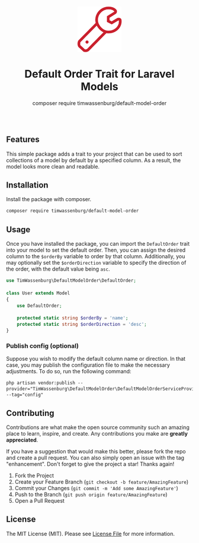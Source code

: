 <br />
<div align="center">
  <a href="https://github.com/timwassenburg/default-model-order">
    <img src="img/wrench.png" alt="Logo" width=120>
  </a>

<h1 align="center"><strong>Default Order Trait</strong> for Laravel Models</h1>

  <p align="center">
    composer require timwassenburg/default-model-order
  </p>
<br><br>
</div>

## Features
This simple package adds a trait to your project that can be used to sort collections of a model by default by a specified column. As a result, the model looks more clean and readable.

## Installation
Install the package with composer.
```bash
composer require timwassenburg/default-model-order
```

## Usage
Once you have installed the package, you can import the ```DefaultOrder``` trait into your model to set the default order. Then, you can assign the desired column to the ```$orderBy``` variable to order by that column. Additionally, you may optionally set the ```$orderDirection``` variable to specify the direction of the order, with the default value being ```asc```.

```php
use TimWassenburg\DefaultModelOrder\DefaultOrder;

class User extends Model
{
    use DefaultOrder;

    protected static string $orderBy = 'name';
    protected static string $orderDirection = 'desc';
}
```

### Publish config (optional)
Suppose you wish to modify the default column name or direction. In that case, you may publish the configuration file to make the necessary adjustments. To do so, run the following command:
```
php artisan vendor:publish --provider="TimWassenburg\DefaultModelOrder\DefaultModelOrderServiceProvider" --tag="config"
```

## Contributing
Contributions are what make the open source community such an amazing place to learn, inspire, and create. Any contributions you make are **greatly appreciated**.

If you have a suggestion that would make this better, please fork the repo and create a pull request. You can also simply open an issue with the tag "enhancement".
Don't forget to give the project a star! Thanks again!

1. Fork the Project
2. Create your Feature Branch (`git checkout -b feature/AmazingFeature`)
3. Commit your Changes (`git commit -m 'Add some AmazingFeature'`)
4. Push to the Branch (`git push origin feature/AmazingFeature`)
5. Open a Pull Request

## License

The MIT License (MIT). Please see [License File](LICENSE.md) for more information.
